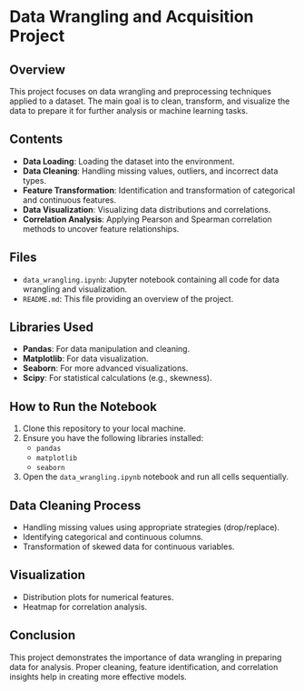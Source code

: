 # Data Wrangling and Acquisition Project

## Overview
This project focuses on data wrangling and preprocessing techniques applied to a dataset. The main goal is to clean, transform, and visualize the data to prepare it for further analysis or machine learning tasks.

## Contents
- **Data Loading**: Loading the dataset into the environment.
- **Data Cleaning**: Handling missing values, outliers, and incorrect data types.
- **Feature Transformation**: Identification and transformation of categorical and continuous features.
- **Data Visualization**: Visualizing data distributions and correlations.
- **Correlation Analysis**: Applying Pearson and Spearman correlation methods to uncover feature relationships.

## Files
- `data_wrangling.ipynb`: Jupyter notebook containing all code for data wrangling and visualization.
- `README.md`: This file providing an overview of the project.

## Libraries Used
- **Pandas**: For data manipulation and cleaning.
- **Matplotlib**: For data visualization.
- **Seaborn**: For more advanced visualizations.
- **Scipy**: For statistical calculations (e.g., skewness).

## How to Run the Notebook
1. Clone this repository to your local machine.
2. Ensure you have the following libraries installed:
   - `pandas`
   - `matplotlib`
   - `seaborn`
3. Open the `data_wrangling.ipynb` notebook and run all cells sequentially.

## Data Cleaning Process
- Handling missing values using appropriate strategies (drop/replace).
- Identifying categorical and continuous columns.
- Transformation of skewed data for continuous variables.

## Visualization
- Distribution plots for numerical features.
- Heatmap for correlation analysis.

## Conclusion
This project demonstrates the importance of data wrangling in preparing data for analysis. Proper cleaning, feature identification, and correlation insights help in creating more effective models.


